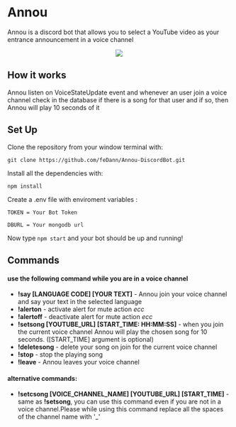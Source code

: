 # Annou

Annou is a discord bot that allows you to select a YouTube video as your entrance announcement in a voice channel

<p align="center">
  <img src="https://media.giphy.com/media/EC5faZdqV4Vw4byEMz/giphy.gif"/>
</p>

## How it works
>
Annou listen on VoiceStateUpdate event and whenever an user join a voice channel check in the database if there is a song for that user and if so, then Annou will play 10 seconds of it

## Set Up

Clone the repository from your window terminal with:

    git clone https://github.com/feDann/Annou-DiscordBot.git

Install all the dependencies with:

    npm install

Create a .env file with enviroment variables :

    TOKEN = Your Bot Token

    DBURL = Your mongodb url

Now type ```npm start``` and your bot should be up and running!



## Commands

#### use the following command while you are in a voice channel
- **!say [LANGUAGE CODE] [YOUR TEXT]** - Annou join your voice channel and say your text in the selected language
- **!alerton** - activate alert for mute action _ecc_ 
- **!alertoff** - deactivate alert for mute action _ecc_ 
- **!setsong [YOUTUBE_URL] [START_TIME: HH:MM:SS]** - when you join the current voice channel Annou will play the chosen song for 10 seconds. ([START_TIME] argument is optional)
- **!deletesong** - delete your song on join for the current voice channel
- **!stop** - stop the playing song
- **!leave** - Annou leaves your voice channel
#### alternative commands:
-  **!setcsong [VOICE_CHANNEL_NAME] [YOUTUBE_URL] [START_TIME]** - same as **!setsong**, you can use this command even if you are not in a voice channel.Please while using this command replace all the spaces of the channel name with '_'
